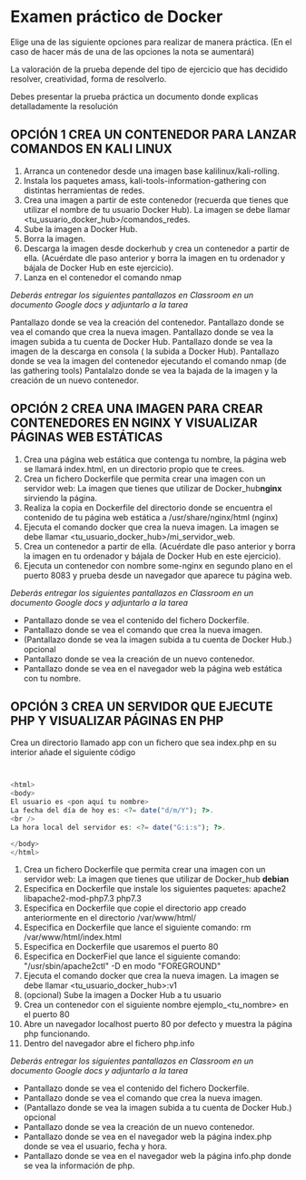 # Examen práctico de Docker

Elige una de las siguiente opciones para realizar de manera práctica.
(En el caso de hacer más de una de las opciones la nota se aumentará)

La valoración de la prueba depende del tipo de ejercicio que has decidido resolver, creatividad, forma de resolverlo.

Debes presentar la prueba práctica un documento donde explicas detalladamente la resolución


## OPCIÓN 1 CREA UN CONTENEDOR PARA LANZAR COMANDOS EN KALI LINUX

1. Arranca un contenedor desde una imagen base kalilinux/kali-rolling.
2. Instala los paquetes amass,  kali-tools-information-gathering con distintas herramientas de redes.
3. Crea una imagen a partir de este contenedor (recuerda que tienes que utilizar el nombre de tu usuario Docker Hub). La imagen se debe llamar <tu_usuario_docker_hub>/comandos_redes.
4. Sube la imagen a Docker Hub.
5. Borra la imagen.
6. Descarga la imagen desde dockerhub y crea un contenedor a partir de ella. (Acuérdate dle paso anterior y borra la imagen en tu ordenador y bájala de Docker Hub en este ejercicio).
7. Lanza en el contenedor el comando nmap

*Deberás entregar los siguientes pantallazos en Classroom en un documento Google docs y adjuntarlo a la tarea*

Pantallazo donde se vea la creación del contenedor.
Pantallazo donde se vea el comando que crea la nueva imagen.
Pantallazo donde se vea la imagen subida a tu cuenta de Docker Hub.
Pantallazo donde se vea la imagen de la descarga en consola ( la subida a Docker Hub).
Pantallazo donde se vea la imagen del contenedor ejecutando el comando nmap (de las gathering tools)
Pantalalzo donde se vea la bajada de la imagen y la creación de un nuevo contenedor.

## OPCIÓN 2 CREA UNA IMAGEN PARA CREAR CONTENEDORES EN NGINX Y VISUALIZAR PÁGINAS WEB ESTÁTICAS


1. Crea una página web estática que contenga tu nombre, la página web se llamará index.html, en un directorio propio que te crees.
2. Crea un fichero Dockerfile que permita crear una imagen con un servidor web: La imagen que tienes que utilizar de Docker_hub**nginx** sirviendo la página. 
3. Realiza la copia en Dockerfile del directorio donde se encuentra el contenido de tu página web estática a /usr/share/nginx/html (nginx)
4. Ejecuta el comando docker que crea la nueva imagen. La imagen se debe llamar <tu_usuario_docker_hub>/mi_servidor_web.
5. Crea un contenedor a partir de ella. (Acuérdate dle paso anterior y borra la imagen en tu ordenador y bájala de Docker Hub en este ejercicio).
6. Ejecuta un contenedor con nombre some-nginx en segundo plano en el puerto 8083 y prueba desde un navegador que aparece tu página web.

*Deberás entregar los siguientes pantallazos en Classroom en un documento Google docs y adjuntarlo a la tarea*

* Pantallazo donde se vea el contenido del fichero Dockerfile.
* Pantallazo donde se vea el comando que crea la nueva imagen.
* (Pantallazo donde se vea la imagen subida a tu cuenta de Docker Hub.) opcional
* Pantallazo donde se vea la creación de un nuevo contenedor.
* Pantallazo donde se vea en el navegador web la página web estática con tu nombre.

## OPCIÓN 3 CREA UN SERVIDOR QUE EJECUTE PHP Y VISUALIZAR PÁGINAS EN PHP

Crea un directorio llamado app con un fichero que sea index.php en su interior añade el siguiente código


```php


<html>
<body>
El usuario es <pon aquí tu nombre>
La fecha del día de hoy es: <?= date("d/m/Y"); ?>.
<br />
La hora local del servidor es: <?= date("G:i:s"); ?>.

</body>
</html>

```

1. Crea un fichero Dockerfile que permita crear una imagen con un servidor web: La imagen que tienes que utilizar de Docker_hub **debian**
2. Especifica en Dockerfile que instale los siguientes paquetes: apache2 libapache2-mod-php7.3 php7.3
3. Especifica en Dockerfile que copie el directorio app creado anteriormente en el directorio /var/www/html/
4. Especifica en Dockerfile que lance el siguiente comando: rm /var/www/html/index.html
5. Especifica en Dockerfile que usaremos el puerto 80
6. Especifica en DockerFiel que lance el siguiente comando: "/usr/sbin/apache2ctl" -D en modo "FOREGROUND"
7. Ejecuta el comando docker que crea la nueva imagen. La imagen se debe llamar <tu_usuario_docker_hub>:v1
8. (opcional) Sube la imagen a Docker Hub a tu usuario
9. Crea un contenedor con el siguiente nombre ejemplo_<tu_nombre> en el puerto 80
10. Abre un navegador localhost puerto 80 por defecto y muestra la página php funcionando.
11. Dentro del navegador abre el fichero php.info

*Deberás entregar los siguientes pantallazos en Classroom en un documento Google docs y adjuntarlo a la tarea*

* Pantallazo donde se vea el contenido del fichero Dockerfile.
* Pantallazo donde se vea el comando que crea la nueva imagen.
* (Pantallazo donde se vea la imagen subida a tu cuenta de Docker Hub.) opcional
* Pantallazo donde se vea la creación de un nuevo contenedor.
* Pantallazo donde se vea en el navegador web la página index.php donde se vea el usuario, fecha y hora.
* Pantallazo donde se vea en el navegador web la página info.php donde se vea la información de php.





